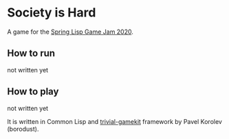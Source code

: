 # Society is Hard

A game for the [Spring Lisp Game Jam
2020](https://itch.io/jam/spring-lisp-game-jam-2020).

## How to run
not written yet

## How to play
not written yet

It is written in Common Lisp and
[trivial-gamekit](https://borodust.org/projects/trivial-gamekit/) framework
by Pavel Korolev (borodust).

